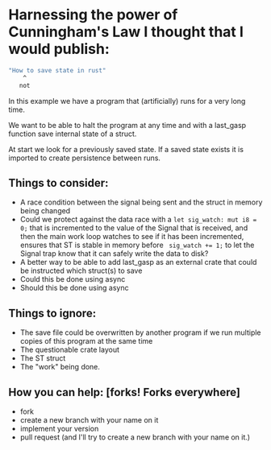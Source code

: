 # Harnessing the power of Cunningham's Law I thought that I would publish:

```bash
"How to save state in rust"
    ^
   not
```

In this example we have a program that (artificially) runs for a very long time.

We want to be able to halt the program at any time and with a last_gasp function
save internal state of a struct.

At start we look for a previously saved state.
If a saved state exists it is imported to
create persistence between runs.


## Things to consider:

* A race condition between the signal being sent and the struct in memory being changed
* Could we protect against the data race with a `let sig_watch: mut i8 = 0;` that is incremented to the value of the Signal that is received, and then the main work loop watches to see if it has been incremented, ensures that ST is stable in memory before ` sig_watch += 1;` to let the Signal trap know that it can safely write the data to disk?
* A better way to be able to add last_gasp as an external crate that could be instructed which struct(s) to save
* Could this be done using async
* Should this be done using async


## Things to ignore:

* The save file could be overwritten by another program if we run multiple copies of this program at the same time
* The questionable crate layout
* The ST struct
* The "work" being done.

## How you can help: [forks! Forks everywhere]

* fork
* create a new branch with your name on it
* implement your version
* pull request (and I'll try to create a new branch with your name on it.)

